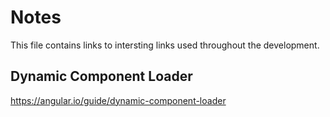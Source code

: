 # Notes

This file contains links to intersting links used throughout the development.

## Dynamic Component Loader
https://angular.io/guide/dynamic-component-loader
